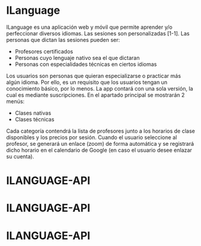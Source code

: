 # ILanguage

ILanguage es una aplicación web y móvil que permite aprender y/o perfeccionar
diversos idiomas. Las sesiones son personalizadas [1-1]. Las personas que dictan
las sesiones pueden ser:

* Profesores certificados
* Personas cuyo lenguaje nativo sea el que dictaran
* Personas con especialidades técnicas en ciertos idiomas

Los usuarios son personas que quieran especializarse o practicar más algún idioma.
Por ello, es un requisito que los usuarios tengan un conocimiento básico,
por lo menos. La app contará con una sola versión, la cual es mediante suscripciones.
En el apartado principal se mostrarán 2 menús:

* Clases nativas
* Clases técnicas

Cada categoría contendrá la lista de profesores junto a los horarios de clase
disponibles y los precios por sesión. Cuando el usuario seleccione al profesor,
se generará un enlace (zoom) de forma automática y se registrará dicho horario
en el calendario de Google (en caso el usuario desee enlazar su cuenta).
# ILANGUAGE-API
# ILANGUAGE-API
# ILANGUAGE-API

